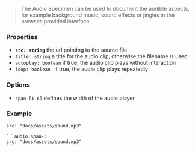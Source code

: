 > The Audio Specimen can be used to document the audible aspects, for example background music, sound effects or jingles in the browser-provided interface.

### Properties

- __`src: string`__ the url pointing to the source file
- `title: string` a title for the audio clip, otherwise the filename is used
- `autoplay: boolean` if true, the audio clip plays without interaction
- `loop: boolean ` if true, the audio clip plays repeatedly

### Options
- `span-[1-6]` defines the width of the audio player

### Example

```audio|span-3
src: "docs/assets/sound.mp3"
```

````code
```audio|span-3
src: "docs/assets/sound.mp3"
```
````
